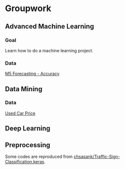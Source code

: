# Groupwork 


## Advanced Machine Learning

### Goal

Learn how to do a machine learning project.


### Data
[M5 Forecasting - Accuracy](https://www.kaggle.com/c/m5-forecasting-accuracy/data)



## Data Mining


### Data
[Used Car Price](https://www.kaggle.com/austinreese/craigslist-carstrucks-data)



## Deep Learning




## Preprocessing

Some codes are reproduced from [chsasank/Traffic-Sign-Classification.keras](https://github.com/chsasank/Traffic-Sign-Classification.keras).

